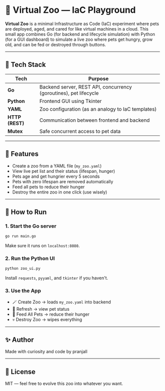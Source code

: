 # 🐾 Virtual Zoo — IaC Playground

**Virtual Zoo** is a minimal Infrastructure as Code (IaC) experiment where pets are deployed, aged, and cared for like virtual machines in a cloud. This small app combines Go (for backend and lifecycle simulation) with Python (for a GUI dashboard) to simulate a live zoo where pets get hungry, grow old, and can be fed or destroyed through buttons.

---

## 🧰 Tech Stack

| Tech | Purpose |
|------|---------|
| **Go** | Backend server, REST API, concurrency (goroutines), pet lifecycle |
| **Python** | Frontend GUI using Tkinter |
| **YAML** | Zoo configuration (as an analogy to IaC templates) |
| **HTTP (REST)** | Communication between frontend and backend |
| **Mutex** | Safe concurrent access to pet data |

---

## 🐾 Features

- Create a zoo from a YAML file (`my_zoo.yaml`)
- View live pet list and their status (lifespan, hunger)
- Pets age and get hungrier every 5 seconds
- Pets with zero lifespan are removed automatically
- Feed all pets to reduce their hunger
- Destroy the entire zoo in one click (use wisely)

---

## 🚀 How to Run

### 1. Start the Go server

```bash
go run main.go
```

Make sure it runs on `localhost:8080`.

### 2. Run the Python UI

```bash
python zoo_ui.py
```

Install `requests`, `pyyaml`, and `tkinter` if you haven't.

### 3. Use the App

- 🪄 Create Zoo → loads `my_zoo.yaml` into backend
- 🔄 Refresh → view pet status
- 🍗 Feed All Pets → reduce their hunger
- 💀 Destroy Zoo → wipes everything

---

## ✨ Author

Made with curiosity and code by pranjall

---

## 🐉 License

MIT — feel free to evolve this zoo into whatever you want.
